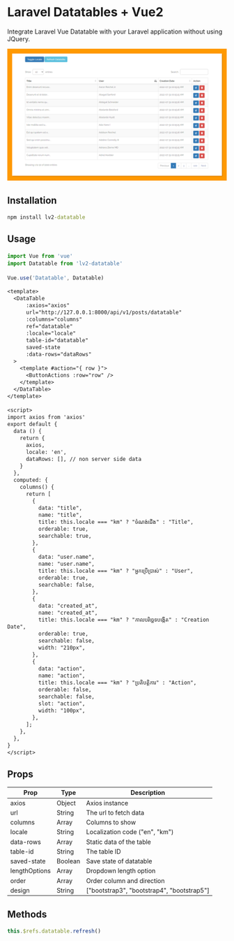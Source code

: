 # Laravel Datatables + Vue2

Integrate Laravel Vue Datatable with your Laravel application without using JQuery.

![](src/assets/ui.png)

## Installation

```cmd
npm install lv2-datatable
```

## Usage

```js
import Vue from 'vue'
import Datatable from 'lv2-datatable'

Vue.use('Datatable', Datatable)
```

```vue
<template>
  <DataTable
      :axios="axios"
      url="http://127.0.0.1:8000/api/v1/posts/datatable"
      :columns="columns"
      ref="datatable"
      :locale="locale"
      table-id="datatable"
      saved-state
      :data-rows="dataRows"
  >
    <template #action="{ row }">
      <ButtonActions :row="row" />
    </template>
  </DataTable>
</template>

<script>
import axios from 'axios'
export default {
  data () {
    return {
      axios,
      locale: 'en',
      dataRows: [], // non server side data
    }
  },
  computed: {
    columns() {
      return [
        {
          data: "title",
          name: "title",
          title: this.locale === "km" ? "ចំណង់ជើង" : "Title",
          orderable: true,
          searchable: true,
        },
        {
          data: "user.name",
          name: "user.name",
          title: this.locale === "km" ? "អ្នកប្រើប្រាស់" : "User",
          orderable: true,
          searchable: false,
        },
        {
          data: "created_at",
          name: "created_at",
          title: this.locale === "km" ? "កាលបរិច្ឆេទបង្កើត" : "Creation Date",
          orderable: true,
          searchable: false,
          width: "210px",
        },
        {
          data: "action",
          name: "action",
          title: this.locale === "km" ? "ប្រតិបត្តិការ" : "Action",
          orderable: false,
          searchable: false,
          slot: "action",
          width: "100px",
        },
      ];
    },
  },
}
</script>
```
## Props

| Prop          | Type    | Description                                |
|---------------|---------|--------------------------------------------|
| axios         | Object  | Axios instance                             |
| url           | String  | The url to fetch data                      |
| columns       | Array   | Columns to show                            |
| locale        | String  | Localization code ("en", "km")             |
| data-rows     | Array   | Static data of the table                   |
| table-id      | String  | The table ID                               |
| saved-state   | Boolean | Save state of datatable                    |
| lengthOptions | Array   | Dropdown length option                     |
| order         | Array   | Order column and direction                 |
| design        | String  | ["bootstrap3", "bootstrap4", "bootstrap5"] |

## Methods

```js
this.$refs.datatable.refresh()
```
